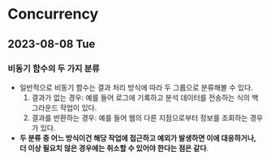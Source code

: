 # Concurrency
## 2023-08-08 Tue
### 비동기 함수의 두 가지 분류
* 일반적으로 비동기 함수는 결과 처리 방식에 따라 두 그룹으로 분류해볼 수 있다.
  1. 결과가 없는 경우: 예를 들어 로그에 기록하고 분석 데이터를 전송하는 식의 백그라운드 작업이 있다.
  2. 결과를 반환하는 경우: 예를 들어 웹의 다른 지점으로부터 정보를 조회하는 경우가 있다.
* **두 분류 중 어느 방식이건 해당 작업에 접근하고 예외가 발생하면 이에 대응하거나, 더 이상 필요치 않은 경우에는 취소할 수 있어야 한다는 점은 같다**.